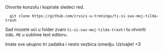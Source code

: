 Otvorite konzolu i kopirate sledeci red.

```
  git clone https://github.com/crvici-u-treningu/ti-si-sav-moj-tilda-trash
```
 
Sad mozete uci u folder zvani `ti-si-sav-moj-tilda-trash` i tu otvoriti `SUBL.ME` u sublime text editoru.

Imate sve ukupno tri zadatka i nesto vezbica izmedju. Uzivajte! <3
